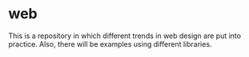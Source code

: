 # web
This is a repository in which different trends in web design are put into practice. Also, there will be examples using different libraries. 
